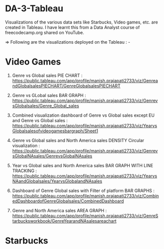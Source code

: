 # DA-3-Tableau
Visualizations of the various data sets like Starbucks, Video games, etc. are created in Tableau. I have learnt this from a Data Analyst course of freecodecamp.org shared on YouTube.



=> Following are the visualizations deployed on the Tableau : - 

# Video Games

1. Genre vs Global sales PIE CHART : https://public.tableau.com/app/profile/manish.prajapati2733/viz/GenreandGlobalsalesPIECHART/GenreGlobalsalesPIECHART

2. Genre vs GLobal sales BAR GRAPH : https://public.tableau.com/app/profile/manish.prajapati2733/viz/GenrevsGlobalsales/Genre_Global_sales

3. Combined visualization dashboard of Genre vs Global sales except EU and Genre vs Global sales : https://public.tableau.com/app/profile/manish.prajapati2733/viz/YearvsGlobalsalesofvideogamesbargraph/Sheet1

4. Genre vs Global sales and North America sales DENSITY Circular visualization : https://public.tableau.com/app/profile/manish.prajapati2733/viz/GenrevsGlobalNAsales/GenrevsGlobalNAsales

5. Year vs Global sales and North America sales BAR GRAPH WITH LINE TRACKING : https://public.tableau.com/app/profile/manish.prajapati2733/viz/YearvsNAandGlobalsales/YearvsGlobalandNAsales

6. Dashboard of Genre Global sales with Filter of platform BAR GRAPHS : https://public.tableau.com/app/profile/manish.prajapati2733/viz/CombinedDashboardofGenreGlobalsales/CombinedDashboard

7. Genre and North America sales AREA GRAPH : https://public.tableau.com/app/profile/manish.prajapati2733/viz/GenreStarbucksworkbook/GenreYearandNAsalesareachart



# Starbucks
